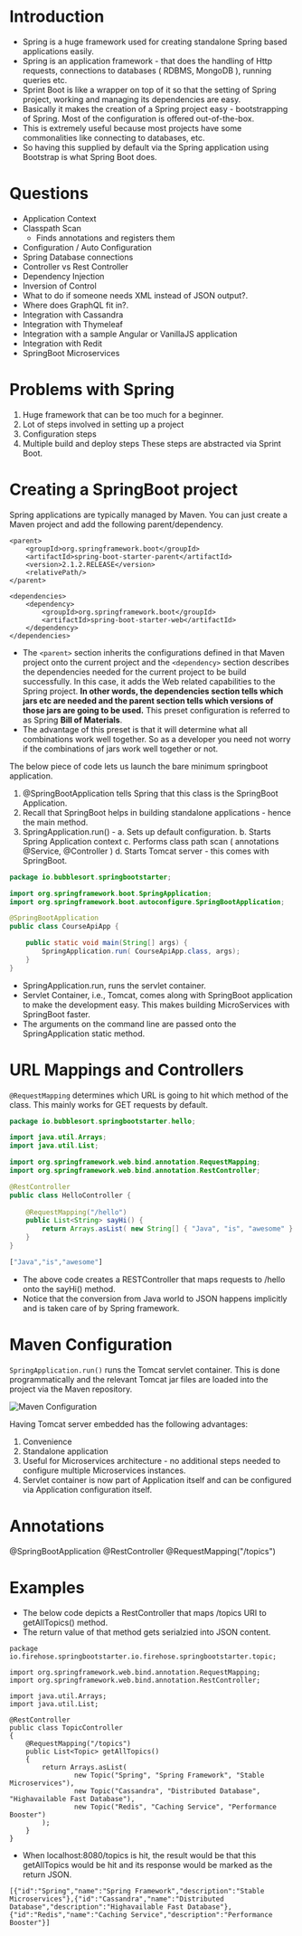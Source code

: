 # Introduction
- Spring is a huge framework used for creating standalone Spring based applications easily.
- Spring is an application framework - that does the handling of Http requests, connections to databases ( RDBMS, MongoDB ), running queries etc.
- Sprint Boot is like a wrapper on top of it so that the setting of Spring project, working and managing its dependencies are easy.
- Basically it makes the creation of a Spring project easy - bootstrapping of Spring. Most of the configuration is offered out-of-the-box.
- This is extremely useful because most projects have some commonalities like connecting to databases, etc.
- So having this supplied by default via the Spring application using Bootstrap is what Spring Boot does.

# Questions
- Application Context
- Classpath Scan
  - Finds annotations and registers them 
- Configuration / Auto Configuration
- Spring Database connections
- Controller vs Rest Controller
- Dependency Injection
- Inversion of Control
- What to do if someone needs XML instead of JSON output?.
- Where does GraphQL fit in?.
- Integration with Cassandra
- Integration with Thymeleaf
- Integration with a sample Angular or VanillaJS application
- Integration with Redit
- SpringBoot Microservices

# Problems with Spring
1. Huge framework that can be too much for a beginner.
2. Lot of steps involved in setting up a project
3. Configuration steps
4. Multiple build and deploy steps
These steps are abstracted via Sprint Boot.

# Creating a SpringBoot project

Spring applications are typically managed by Maven. You can just create a Maven project and add the following parent/dependency.

```
<parent>
	<groupId>org.springframework.boot</groupId>
	<artifactId>spring-boot-starter-parent</artifactId>
	<version>2.1.2.RELEASE</version>
	<relativePath/>
</parent>

<dependencies>
	<dependency>
		<groupId>org.springframework.boot</groupId>
		<artifactId>spring-boot-starter-web</artifactId>
	</dependency>
</dependencies>
```

- The `<parent>` section inherits the configurations defined in that Maven project onto the current project and the `<dependency>` section describes the dependencies needed for the current project to be build successfully. In this case, it adds the Web related capabilities to the Spring project. **In other words, the dependencies section tells which jars etc are needed and the parent section tells which versions of those jars are going to be used.** This preset configuration is referred to as Spring **Bill of Materials**.
- The advantage of this preset is that it will determine what all combinations work well together. So as a developer you need not worry if the combinations of jars work well together or not.

The below piece of code lets us launch the bare minimum springboot application.
1. @SpringBootApplication tells Spring that this class is the SpringBoot Application.
2. Recall that SpringBoot helps in building standalone applications - hence the main method.
3. SpringApplication.run() - 
       a. Sets up default configuration.
       b. Starts Spring Application context
       c. Performs class path scan ( annotations @Service, @Controller )
       d. Starts Tomcat server - this comes with SpringBoot. 
 
```java
package io.bubblesort.springbootstarter;

import org.springframework.boot.SpringApplication;
import org.springframework.boot.autoconfigure.SpringBootApplication;

@SpringBootApplication
public class CourseApiApp {

	public static void main(String[] args) {
		SpringApplication.run( CourseApiApp.class, args);
	}
}
```
- SpringApplication.run, runs the servlet container.
- Servlet Container, i.e., Tomcat, comes along with SpringBoot application to make the development easy. This makes building MicroServices with SpringBoot faster.
- The arguments on the command line are passed onto the SpringApplication static method.

# URL Mappings and Controllers

```@RequestMapping``` determines which URL is going to hit which method of the class. This mainly works for GET requests by default.

```java
package io.bubblesort.springbootstarter.hello;

import java.util.Arrays;
import java.util.List;

import org.springframework.web.bind.annotation.RequestMapping;
import org.springframework.web.bind.annotation.RestController;

@RestController
public class HelloController {
	
	@RequestMapping("/hello")
	public List<String> sayHi() {
		return Arrays.asList( new String[] { "Java", "is", "awesome" } );
	}
}
```

```javascript
["Java","is","awesome"]
```
- The above code creates a RESTController that maps requests to /hello onto the sayHi() method.
- Notice that the conversion from Java world to JSON happens implicitly and is taken care of by Spring framework.

# Maven Configuration

`SpringApplication.run()` runs the Tomcat servlet container. This is done programmatically and the relevant Tomcat jar files are loaded into the project via the Maven repository.

![Maven Configuration](spring-auto-configuration.png)

Having Tomcat server embedded has the following advantages:
1. Convenience
2. Standalone application
3. Useful for Microservices architecture - no additional steps needed to configure multiple Microservices instances.
4. Servlet container is now part of Application itself and can be configured via Application configuration itself.

# Annotations

@SpringBootApplication
@RestController
@RequestMapping("/topics")


# Examples
- The below code depicts a RestController that maps /topics URI to getAllTopics() method.
- The return value of that method gets serialzied into JSON content.

```
package io.firehose.springbootstarter.io.firehose.springbootstarter.topic;

import org.springframework.web.bind.annotation.RequestMapping;
import org.springframework.web.bind.annotation.RestController;

import java.util.Arrays;
import java.util.List;

@RestController
public class TopicController
{
    @RequestMapping("/topics")
    public List<Topic> getAllTopics()
    {
        return Arrays.asList(
                new Topic("Spring", "Spring Framework", "Stable Microservices"),
                new Topic("Cassandra", "Distributed Database", "Highavailable Fast Database"),
                new Topic("Redis", "Caching Service", "Performance Booster")
        );
    }
}
```

- When localhost:8080/topics is hit, the result would be that this getAllTopics would be hit and its response would be marked as the return JSON.
```
[{"id":"Spring","name":"Spring Framework","description":"Stable Microservices"},{"id":"Cassandra","name":"Distributed Database","description":"Highavailable Fast Database"},{"id":"Redis","name":"Caching Service","description":"Performance Booster"}]
```
